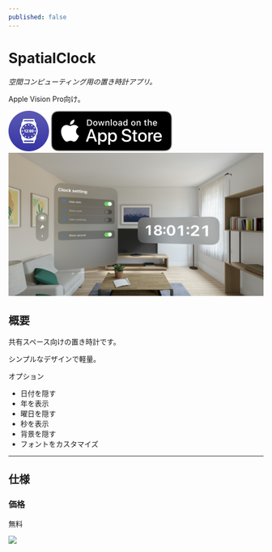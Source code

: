 ```yaml
---
published: false
---
```


<h1 translate="no">SpatialClock</h1>

_空間コンピューティング用の置き時計アプリ。_

Apple Vision Pro向け。

<img src="icon.png" width="80">

<a href="https://apps.apple.com/app/id6476141176" target="blank">
  <img src="appstore_badge.svg">
</a>

<img src="top1200w.png" width="600">

概要
----------
共有スペース向けの置き時計です。

シンプルなデザインで軽量。

オプション
- 日付を隠す
- 年を表示
- 曜日を隠す
- 秒を表示
- 背景を隠す
- フォントをカスタマイズ

* * *

仕様
-------
### 価格
無料

<a href="https://apps.apple.com/app/id6476141176" target="blank">
  <img src="qr-code.jpg" width="160">
</a>
